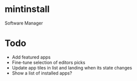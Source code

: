 # mintinstall
Software Manager

# Todo

- Add featured apps
- Fine-tune selection of editors picks
- Update app tiles in list and landing when its state changes
- Show a list of installed apps?

